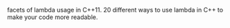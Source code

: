 facets of lambda usage in C++11.
20 different ways to use lambda in C++ to make your code more readable.